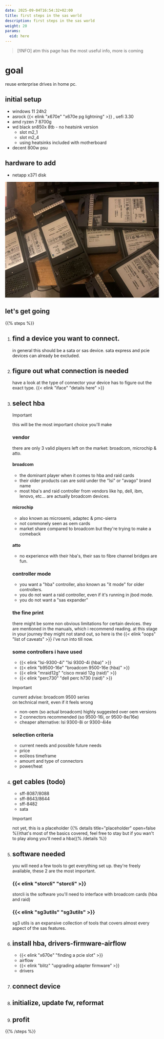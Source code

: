 ```yaml
---
date: 2025-09-04T16:54:32+02:00
title: first steps in the sas world
description: first steps in the sas world
weight: 20
params:
  eid: here
---
```

> [!INFO]
> atm this page has the most useful info, more is coming

# goal

reuse enterprise drives in home pc.

## initial setup
* windows 11 24h2
* asrock {{< elink "x670e" "x670e pg lightning" >}} , uefi 3.30
* amd ryzen 7 8700g
* wd black sn850x 8tb - no heatsink version
  * slot m2_1
  * slot m2_4
  * using heatsinks included with motherboard
* decent 800w psu

## hardware to add
* netapp x371 disk

![](humblebrag.jpg)

## let's get going

{{% steps %}}
1. ## find a device you want to connect.
    in general this should be a sata or sas device. sata express and pcie devices can already be excluded.

1. ## figure out what connection is needed
    have a look at the type of connector your device has to figure out the exact type. {{< elink "iface" "details here" >}}

1. ## select hba
    > [!IMPORTANT]
    > this will be the most important choice you'll make
    ### vendor
    there are only 3 valid players left on the market: broadcom, microchip & atto.
    #### broadcom
    * the dominant player when it comes to hba and raid cards
    * their older products can are sold under the "lsi" or "avago" brand name
    * most hba's and raid controller from vendors like hp, dell, ibm, lenovo, etc... are actually broadcom devices. 
    #### microchip
    * also known as microsemi, adaptec & pmc-sierra
    * not commonely seen as oem cards
    * market share compared to broadcom but they're trying to make a comeback
    #### atto
    * no experience with their hba's, their sas to fibre channel bridges are fun.
    ### controller mode
    * you want a "hba" controller, also known as "it mode" for older controllers.
    * you do not want a raid controller, even if it's running in jbod mode.
    * you do not want a "sas expander"
    ### the fine print
    there might be some non obvious limitations for certain devices. they are mentioned in the manuals, which i recommend reading. at this stage in your journey they might not stand out, so here is the {{< elink "oops" "list of caveats" >}} i've run into till now.
    ### some controllers i have used
    * {{< elink "lsi-9300-4i" "lsi 9300-4i (hba)" >}}
    * {{< elink "b9500-16e" "broadcom 9500-16e (hba)" >}}
    * {{< elink "mraid12g" "cisco mraid 12g (raid)" >}}
    * {{< elink "perc730" "dell perc h730 (raid)" >}}
    > [!IMPORTANT]
    > current advise: broadcom 9500 series  
    > on technical merit, even if it feels wrong
    * non-oem (so actual broadcom) highly suggested over oem versions
    * 2 connectors recommended (so 9500-16i, or 9500-8e/16e)
    * cheaper alternative: lsi 9300-8i or 9300-4i4e
    ### selection criteria
    * current needs and possible future needs
    * price
    * eol/eos timeframe
    * amount and type of connectors
    * power/heat
1. ## get cables (todo)
    * sff-8087/8088
    * sff-8643/8644
    * sff-8482
    * sata
    > [!IMPORTANT]
    > not yet, this is a placeholder
    {{% details title="placeholder" open=false %}}that's most of the basics covered, feel free to stay but if you wan't to play along you'll need a hba{{% /details %}}
1. ## software needed
   you will need a few tools to get everything set up. they're freely available, these 2 are the most important.
   ### {{< elink "storcli" "storcli" >}}
   storcli is the software you'll need to interface with broadcom cards (hba and raid)
   ### {{< elink "sg3utils" "sg3utils" >}}
   sg3 utils is an expansive collection of tools that covers almost every aspect of the sas features.
1. ## install hba, drivers-firmware-airflow
    * {{< elink "x670e" "finding a pcie slot" >}}
    * airflow
    * {{< elink "blitz" "upgrading adapter firmware" >}}
    * drivers

1. ## connect device

1. ## initialize, update fw, reformat

1. ## profit


{{% /steps %}}
